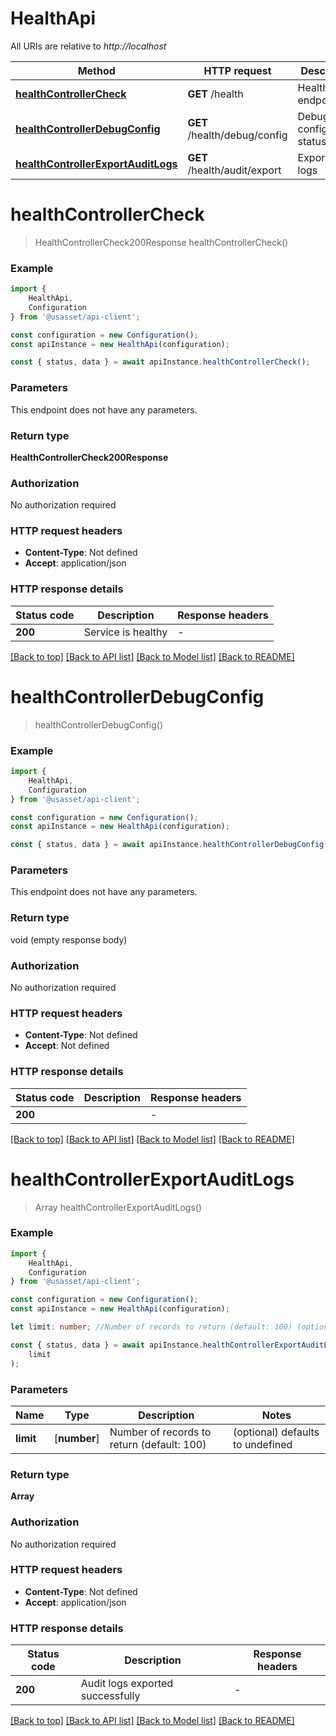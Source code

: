 # HealthApi

All URIs are relative to *http://localhost*

|Method | HTTP request | Description|
|------------- | ------------- | -------------|
|[**healthControllerCheck**](#healthcontrollercheck) | **GET** /health | Health check endpoint|
|[**healthControllerDebugConfig**](#healthcontrollerdebugconfig) | **GET** /health/debug/config | Debug configuration status|
|[**healthControllerExportAuditLogs**](#healthcontrollerexportauditlogs) | **GET** /health/audit/export | Export audit logs|

# **healthControllerCheck**
> HealthControllerCheck200Response healthControllerCheck()


### Example

```typescript
import {
    HealthApi,
    Configuration
} from '@usasset/api-client';

const configuration = new Configuration();
const apiInstance = new HealthApi(configuration);

const { status, data } = await apiInstance.healthControllerCheck();
```

### Parameters
This endpoint does not have any parameters.


### Return type

**HealthControllerCheck200Response**

### Authorization

No authorization required

### HTTP request headers

 - **Content-Type**: Not defined
 - **Accept**: application/json


### HTTP response details
| Status code | Description | Response headers |
|-------------|-------------|------------------|
|**200** | Service is healthy |  -  |

[[Back to top]](#) [[Back to API list]](../README.md#documentation-for-api-endpoints) [[Back to Model list]](../README.md#documentation-for-models) [[Back to README]](../README.md)

# **healthControllerDebugConfig**
> healthControllerDebugConfig()


### Example

```typescript
import {
    HealthApi,
    Configuration
} from '@usasset/api-client';

const configuration = new Configuration();
const apiInstance = new HealthApi(configuration);

const { status, data } = await apiInstance.healthControllerDebugConfig();
```

### Parameters
This endpoint does not have any parameters.


### Return type

void (empty response body)

### Authorization

No authorization required

### HTTP request headers

 - **Content-Type**: Not defined
 - **Accept**: Not defined


### HTTP response details
| Status code | Description | Response headers |
|-------------|-------------|------------------|
|**200** |  |  -  |

[[Back to top]](#) [[Back to API list]](../README.md#documentation-for-api-endpoints) [[Back to Model list]](../README.md#documentation-for-models) [[Back to README]](../README.md)

# **healthControllerExportAuditLogs**
> Array<HealthControllerExportAuditLogs200ResponseInner> healthControllerExportAuditLogs()


### Example

```typescript
import {
    HealthApi,
    Configuration
} from '@usasset/api-client';

const configuration = new Configuration();
const apiInstance = new HealthApi(configuration);

let limit: number; //Number of records to return (default: 100) (optional) (default to undefined)

const { status, data } = await apiInstance.healthControllerExportAuditLogs(
    limit
);
```

### Parameters

|Name | Type | Description  | Notes|
|------------- | ------------- | ------------- | -------------|
| **limit** | [**number**] | Number of records to return (default: 100) | (optional) defaults to undefined|


### Return type

**Array<HealthControllerExportAuditLogs200ResponseInner>**

### Authorization

No authorization required

### HTTP request headers

 - **Content-Type**: Not defined
 - **Accept**: application/json


### HTTP response details
| Status code | Description | Response headers |
|-------------|-------------|------------------|
|**200** | Audit logs exported successfully |  -  |

[[Back to top]](#) [[Back to API list]](../README.md#documentation-for-api-endpoints) [[Back to Model list]](../README.md#documentation-for-models) [[Back to README]](../README.md)

